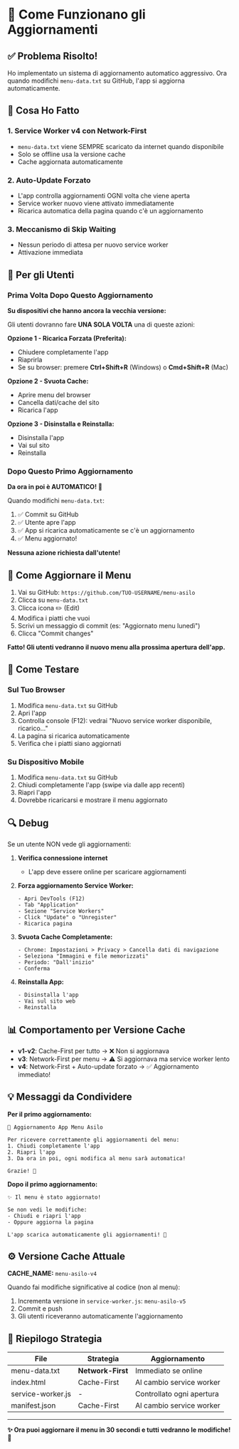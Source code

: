 # 🔄 Come Funzionano gli Aggiornamenti

## ✅ Problema Risolto!

Ho implementato un sistema di aggiornamento automatico aggressivo. Ora quando modifichi `menu-data.txt` su GitHub, l'app si aggiorna automaticamente.

## 🔧 Cosa Ho Fatto

### 1. Service Worker v4 con Network-First
- `menu-data.txt` viene SEMPRE scaricato da internet quando disponibile
- Solo se offline usa la versione cache
- Cache aggiornata automaticamente

### 2. Auto-Update Forzato
- L'app controlla aggiornamenti OGNI volta che viene aperta
- Service worker nuovo viene attivato immediatamente
- Ricarica automatica della pagina quando c'è un aggiornamento

### 3. Meccanismo di Skip Waiting
- Nessun periodo di attesa per nuovo service worker
- Attivazione immediata

## 📱 Per gli Utenti

### Prima Volta Dopo Questo Aggiornamento

**Su dispositivi che hanno ancora la vecchia versione:**

Gli utenti dovranno fare **UNA SOLA VOLTA** una di queste azioni:

**Opzione 1 - Ricarica Forzata (Preferita):**
- Chiudere completamente l'app
- Riaprirla
- Se su browser: premere **Ctrl+Shift+R** (Windows) o **Cmd+Shift+R** (Mac)

**Opzione 2 - Svuota Cache:**
- Aprire menu del browser
- Cancella dati/cache del sito
- Ricarica l'app

**Opzione 3 - Disinstalla e Reinstalla:**
- Disinstalla l'app
- Vai sul sito
- Reinstalla

### Dopo Questo Primo Aggiornamento

**Da ora in poi è AUTOMATICO! 🎉**

Quando modifichi `menu-data.txt`:
1. ✅ Commit su GitHub
2. ✅ Utente apre l'app
3. ✅ App si ricarica automaticamente se c'è un aggiornamento
4. ✅ Menu aggiornato!

**Nessuna azione richiesta dall'utente!**

## 📝 Come Aggiornare il Menu

1. Vai su GitHub: `https://github.com/TUO-USERNAME/menu-asilo`
2. Clicca su `menu-data.txt`
3. Clicca icona ✏️ (Edit)
4. Modifica i piatti che vuoi
5. Scrivi un messaggio di commit (es: "Aggiornato menu lunedì")
6. Clicca "Commit changes"

**Fatto! Gli utenti vedranno il nuovo menu alla prossima apertura dell'app.**

## 🧪 Come Testare

### Sul Tuo Browser
1. Modifica `menu-data.txt` su GitHub
2. Apri l'app
3. Controlla console (F12): vedrai "Nuovo service worker disponibile, ricarico..."
4. La pagina si ricarica automaticamente
5. Verifica che i piatti siano aggiornati

### Su Dispositivo Mobile
1. Modifica `menu-data.txt` su GitHub
2. Chiudi completamente l'app (swipe via dalle app recenti)
3. Riapri l'app
4. Dovrebbe ricaricarsi e mostrare il menu aggiornato

## 🔍 Debug

Se un utente NON vede gli aggiornamenti:

1. **Verifica connessione internet**
   - L'app deve essere online per scaricare aggiornamenti

2. **Forza aggiornamento Service Worker:**
   ```
   - Apri DevTools (F12)
   - Tab "Application"
   - Sezione "Service Workers"
   - Click "Update" o "Unregister"
   - Ricarica pagina
   ```

3. **Svuota Cache Completamente:**
   ```
   - Chrome: Impostazioni > Privacy > Cancella dati di navigazione
   - Seleziona "Immagini e file memorizzati"
   - Periodo: "Dall'inizio"
   - Conferma
   ```

4. **Reinstalla App:**
   ```
   - Disinstalla l'app
   - Vai sul sito web
   - Reinstalla
   ```

## 📊 Comportamento per Versione Cache

- **v1-v2**: Cache-First per tutto → ❌ Non si aggiornava
- **v3**: Network-First per menu → ⚠️ Si aggiornava ma service worker lento
- **v4**: Network-First + Auto-update forzato → ✅ Aggiornamento immediato!

## 💡 Messaggi da Condividere

**Per il primo aggiornamento:**
```
📱 Aggiornamento App Menu Asilo

Per ricevere correttamente gli aggiornamenti del menu:
1. Chiudi completamente l'app
2. Riapri l'app
3. Da ora in poi, ogni modifica al menu sarà automatica!

Grazie! 🙏
```

**Dopo il primo aggiornamento:**
```
✨ Il menu è stato aggiornato!

Se non vedi le modifiche:
- Chiudi e riapri l'app
- Oppure aggiorna la pagina

L'app scarica automaticamente gli aggiornamenti! 🎉
```

## ⚙️ Versione Cache Attuale

**CACHE_NAME:** `menu-asilo-v4`

Quando fai modifiche significative al codice (non al menu):
1. Incrementa versione in `service-worker.js`: `menu-asilo-v5`
2. Commit e push
3. Gli utenti riceveranno automaticamente l'aggiornamento

## 🎯 Riepilogo Strategia

| File | Strategia | Aggiornamento |
|------|-----------|---------------|
| menu-data.txt | **Network-First** | Immediato se online |
| index.html | Cache-First | Al cambio service worker |
| service-worker.js | - | Controllato ogni apertura |
| manifest.json | Cache-First | Al cambio service worker |

---

**✨ Ora puoi aggiornare il menu in 30 secondi e tutti vedranno le modifiche! 🚀**
